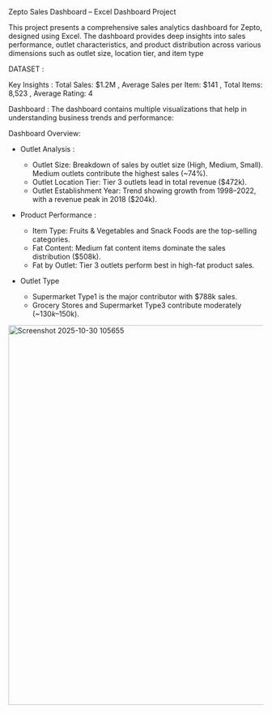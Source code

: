  Zepto Sales Dashboard –  Excel Dashboard Project

This project presents a comprehensive sales analytics dashboard for Zepto, designed using Excel.
The dashboard provides deep insights into sales performance, outlet characteristics, and product distribution across various dimensions such as outlet size, location tier, and item type

 DATASET :
 <a href="https://github.com/Akshithraj/Excel-Projects/blob/main/Zepto%20Analysis.xlsx" > </a>

 Key Insights :
 Total Sales: $1.2M  , Average Sales per Item: $141  , Total Items: 8,523  , Average Rating: 4

 Dashboard :
  <a href="https://github.com/Akshithraj/Excel-Projects/blob/main/Screenshot%202025-10-30%20105655.png"></a>
  The dashboard contains multiple visualizations that help in understanding business trends and performance:

  Dashboard Overview: 
  * Outlet Analysis :
     * Outlet Size: Breakdown of sales by outlet size (High, Medium, Small).
                    Medium outlets contribute the highest sales (~74%).
     * Outlet Location Tier: Tier 3 outlets lead in total revenue ($472k).
     * Outlet Establishment Year: Trend showing growth from 1998–2022, with a revenue peak in 2018 ($204k).
       
  * Product Performance :
      * Item Type: Fruits & Vegetables and Snack Foods are the top-selling categories.
      * Fat Content: Medium fat content items dominate the sales distribution ($508k).
      * Fat by Outlet: Tier 3 outlets perform best in high-fat product sales.
  * Outlet Type
       * Supermarket Type1 is the major contributor with $788k sales.
       * Grocery Stores and Supermarket Type3 contribute moderately (~$130k–$150k).
         
<img width="1622" height="749" alt="Screenshot 2025-10-30 105655" src="https://github.com/user-attachments/assets/62d1ff9a-2f89-4128-9fcd-bf6726022ee6" />


         
